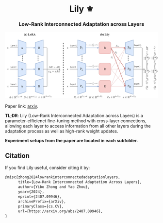  <div align="center">
<h1>Lily ⚜️</h1>
<h3>Low-Rank Interconnected Adaptation across Layers</h3>
</div>

![method](image.png)

Paper link: [arxiv](https://arxiv.org/abs/2407.09946).

**TL;DR**: Lily (Low-Rank Interconnected Adaptation across Layers) is a parameter-efficienct fine-tuning method with cross-layer connections, allowing each layer to access information from all other layers during the adaptation process as well as high-rank weight updates.

**Experiment setups from the paper are located in each subfolder.**

## Citation

If you find Lily useful, consider citing it by:

```
@misc{zhong2024lowrankinterconnectedadaptationlayers,
      title={Low-Rank Interconnected Adaptation Across Layers}, 
      author={Yibo Zhong and Yao Zhou},
      year={2024},
      eprint={2407.09946},
      archivePrefix={arXiv},
      primaryClass={cs.CV},
      url={https://arxiv.org/abs/2407.09946}, 
}
```
